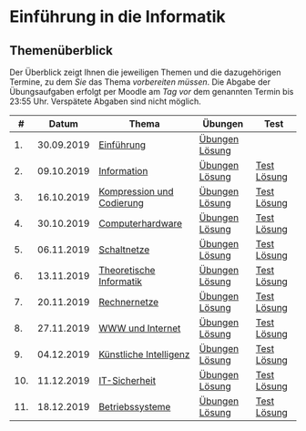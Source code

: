 # Einführung in die Informatik

## Themenüberblick

Der Überblick zeigt Ihnen die jeweiligen Themen und die dazugehörigen Termine, zu dem *Sie* das Thema *vorbereiten müssen*. Die Abgabe der Übungsaufgaben erfolgt per Moodle am *Tag vor* dem genannten Termin bis 23:55 Uhr. Verspätete Abgaben sind nicht möglich.

| # | Datum | Thema | Übungen  | Test    |
|---|-------|-------|----------|---------|
| 1. | 30.09.2019 | [Einführung](01_intro/readme.md) | [Übungen](01_intro/exercise.md) [Lösung](01_intro/exercise-solution.md) | | 
| 2. | 09.10.2019 | [Information](02_information/readme.md) | [Übungen](02_information/exercise.md) [Lösung](02_information/exercise-solution.md) | [Test](02_information/test.md) [Lösung](02_information/test-solution.md)
| 3. | 16.10.2019 | [Kompression und Codierung](03_codes/readme.md) | [Übungen](03_codes/exercise.md) [Lösung](03_codes/exercise-solution.md) | [Test](03_codes/test.md) [Lösung](03_codes/test-solution.md)
| 4. | 30.10.2019 | [Computerhardware](04_hardware/readme.md) | [Übungen](04_hardware/exercise.md) [Lösung](04_hardware/exercise-solution.md) | [Test](04_hardware/test.md) [Lösung](04_hardware/test-solution.md)
| 5. | 06.11.2019 | [Schaltnetze](05_digital_logic/readme.md) | [Übungen](05_digital_logic/exercise.md) [Lösung](05_digital_logic/exercise-solution.md) | [Test](05_digital_logic/test.md) [Lösung](05_digital_logic/test-solution.md)
| 6. | 13.11.2019 | [Theoretische Informatik](06_theoretical_cs/readme.md) | [Übungen](06_theoretical_cs/exercise.md) [Lösung](06_theoretical_cs/exercise-solution.md) | [Test](06_theoretical_cs/test.md) [Lösung](06_theoretical_cs/test-solution.md)
| 7. | 20.11.2019 | [Rechnernetze](07_networks/readme.md) | [Übungen](07_networks/exercise.md) [Lösung](07_networks/exercise-solution.md) | [Test](07_networks/test.md) [Lösung](07_networks/test-solution.md)
| 8. | 27.11.2019 | [WWW und Internet](08_internet/readme.md) | [Übungen](08_internet/exercise.md) [Lösung](08_internet/exercise-solution.md) | [Test](08_internet/test.md) [Lösung](08_internet/test-solution.md)
| 9. | 04.12.2019 | [Künstliche Intelligenz](09_ai/readme.md) | [Übungen](09_ai/exercise.md) [Lösung](09_ai/exercise-solution.md) | [Test](09_ai/test.md) [Lösung](09_ai/test-solution.md)
| 10. | 11.12.2019 | [IT-Sicherheit](10_security/readme.md) | [Übungen](10_security/exercise.md) [Lösung](10_security/exercise-solution.md) | [Test](10_security/test.md) [Lösung](10_security/test-solution.md)
| 11. | 18.12.2019 | [Betriebssysteme](11_os/readme.md) | [Übungen](11_os/exercise.md) [Lösung](11_os/exercise-solution.md) | [Test](11_os/test.md) [Lösung](11_os/test-solution.md)

